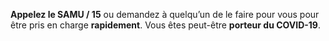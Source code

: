 **Appelez le SAMU / 15** ou demandez à quelqu’un de le faire pour vous pour être pris en charge **rapidement**. Vous êtes peut-être **porteur du COVID-19**.
